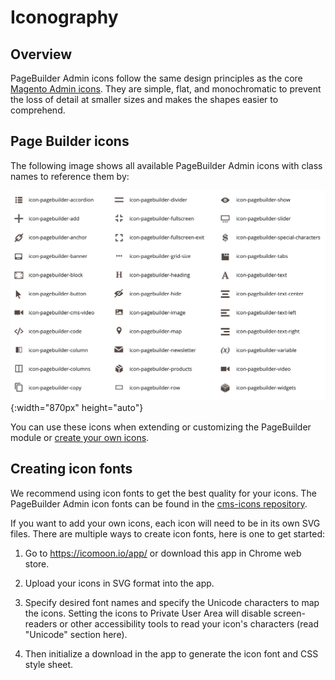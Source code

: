 # Iconography

## Overview

PageBuilder Admin icons follow the same design principles as the core [Magento Admin icons].
They are simple, flat, and monochromatic to prevent the loss of detail at smaller sizes and makes the shapes easier to comprehend.

## Page Builder icons

The following image shows all available PageBuilder Admin icons with class names to reference them by:

![PageBuilder admin icons](../images/pagebuilder-icons.png){:width="870px" height="auto"}

You can use these icons when extending or customizing the PageBuilder module or [create your own icons].

## Creating icon fonts

We recommend using icon fonts to get the best quality for your icons. 
The PageBuilder Admin icon fonts can be found in the [cms-icons repository].

If you want to add your own icons, each icon will need to be in its own SVG files. There are multiple ways to create icon fonts, here is one to get started:

1. Go to <a href="https://icomoon.io/app/" target="\_blank"> https://icomoon.io/app/ </a> or download this app in Chrome web store.  

2. Upload your icons in SVG format into the app.

3. Specify desired font names and specify the Unicode characters to map the icons. Setting the icons to Private User Area will disable screen-readers or other accessibility tools to read your icon's characters (read "Unicode" section here).

4. Then initialize a download in the app to generate the icon font and CSS style sheet.

[Magento Admin icons]: https://devdocs.magento.com/guides/v2.2/pattern-library/graphics/iconography/iconography.html
[create your own icons]: https://devdocs.magento.com/guides/v2.2/pattern-library/graphics/iconography/iconography.html#creating-icons
[cms-icons repository]: https://github.com/magento-ux/cms-icons
